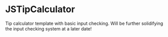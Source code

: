 # JSTipCalculator
Tip calculator template with basic input checking. Will be further solidifying the input checking system at a later date!
